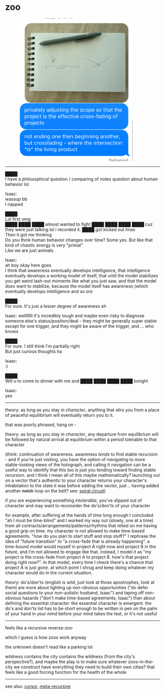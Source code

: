 # zoo

<div align="left"><figure><img src="../../../.gitbook/assets/IMG_0980.jpg" alt="" width="375"><figcaption></figcaption></figure></div>

***

████:\
I have a philosophical question / comparing of notes question about human behavior lol

Isaac:\
wassup bb\
I napped

████:\
Lol first omg\
████ ████ ████ almost wanted to fight ████ ████ ████ ████ cuz they were just talking lol i recorded it. ████ got kicked out lmao\
Then it got me thinking\
Do you think human behavior changes over time? Some yes. But like that kind of chaotic energy is very "primal"\
Like we are just animals

Isaac:\
ah boy okay here goes\
I think that awareness eventually develops intelligence, that intelligence eventually develops a working model of itself, that until the model stabilizes you get weird lash-out moments like what you just saw, and that the model _does_ want to stabilize, because the model itself has awareness (which eventually develops intelligence and so on)

████:\
For sure. It's just a lesser degree of awareness eh

Isaac: wellllllll it's incredibly tough and maybe even risky to diagnose someone else's status/position/deal - they might be generally super stable except for one trigger, and they might be aware of the trigger, and ... who knows

████:\
For sure. I still think I'm partially right\
But just curious thoughts ha

Isaac:\
:)

████:\
Will u to come to dinner with me and ████ ████ ████ ████ tonight

Isaac:\
yes

***

theory: as long as you stay _in character_, anything that stirs you from a place of peaceful equilibrium will eventually return you to it.

that was poorly phrased, hang on -

theory: as long as you stay _in character_, any departure from equilibrium will be followed by natural arrival at equilibrium within a period tolerable to that character

(think: continuation of awareness. awareness _tends_ to find stable recursion - and if you're just visiting, you have the option of _navigating_ to more stable-looking views of the holograph, and calling it navigation can be a useful way to identify that this too is just you tending toward finding stable recursion. and I think I mean all of this maybe mathematically? launching out on a vector that's authentic to your character returns your character's inhabitation to the state it was before adding the vector, just .. having added another ~~notch~~ loop on the belt? see: [spiral circuit](../../08/19/spiral-circuit.md))

if you are experiencing something _intolerable_, you've slipped out of character and may want to reconsider the do's/don'ts of your character

for example, after suffering at the hands of _time_ long enough I concluded "ah I must be time-blind" and I worked my way out (slowly, one at a time) from all contracts/arrangements/patterns/rhythms that relied on me having a good grip on time. my character is not allowed to make time-based agreements. "how do you plan to start stuff and stop stuff?" I rephrase the idea of "future transition" to "a cross-fade that is already happening". a time-bound model would myself in project A right now and project B in the future, and I'm not allowed to engage like that. instead, I model it as "my project _is_ the cross-fade from project A to project B. how's that project doing right now?". in that model, every time I check there's a chance that project A is just _gone_. at which point I shrug and keep doing whatever my character would do in the current situation.

theory: do's/don'ts (english is wild, just look at those apostrophes, look at them) are more about lighting up non-obvious opportunities ("do defer social questions to your non-autistic husband, Isaac") and taping off non-obvious hazards ("don't make time-based agreements, Isaac") than about defining the essential character. the essential character is emergent. the do's and don'ts list has to be short enough to be written in pen on the palm of your hand in your mind before your mind takes the test, or it's not useful

***

feels like a recursive reverse-zoo

which I guess is how zoos work anyway

the unknown doesn't read like a parking lot

wildness contains the city contains the wildness (from the city's perspective?), and maybe the play is to make sure whatever zoos-in-the-city we construct have everything they need to build their own cities? that feels like a good forcing function for the health of the whole

***

see also: [cursor](../../06/08/cursor.md), [meta-recursive](../24/meta-recursive.md)

